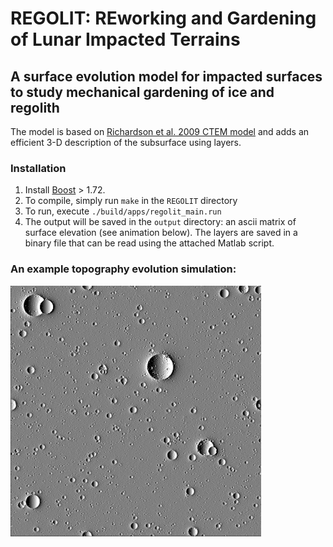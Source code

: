 # REGOLIT: REworking and Gardening of Lunar Impacted Terrains
## A surface evolution model for impacted surfaces to study mechanical gardening of ice and regolith
The model is based on [Richardson et al. 2009 CTEM model](https://www.sciencedirect.com/science/article/pii/S0019103509003194?casa_token=j6uDz1cdmAkAAAAA:UsgleZ2OBuARNfT8Gj0a2jaye59Fh9o4tzBj2rApSYEn_61GKxn3XCTfej-JPxHY2O2Un595JA)
and adds an efficient 3-D description of the subsurface using layers.

### Installation
1. Install [Boost](https://www.boost.org/) > 1.72.
2. To compile, simply run `make` in the `REGOLIT` directory
3. To run, execute `./build/apps/regolit_main.run`
4. The output will be saved in the `output` directory: an ascii matrix of surface elevation (see animation below). The layers are saved in a binary file that can be read using the attached Matlab script.

### An example topography evolution simulation:
![Surface evolution](https://github.com/liorruba/surface_evolution/blob/master/craters.gif)
